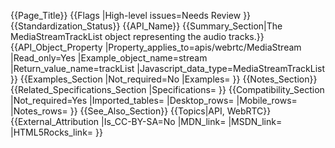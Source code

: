 {{Page_Title}}
{{Flags
|High-level issues=Needs Review
}}
{{Standardization_Status}}
{{API_Name}}
{{Summary_Section|The MediaStreamTrackList object representing the audio tracks.}}
{{API_Object_Property
|Property_applies_to=apis/webrtc/MediaStream
|Read_only=Yes
|Example_object_name=stream
|Return_value_name=trackList
|Javascript_data_type=MediaStreamTrackList
}}
{{Examples_Section
|Not_required=No
|Examples=
}}
{{Notes_Section}}
{{Related_Specifications_Section
|Specifications=
}}
{{Compatibility_Section
|Not_required=Yes
|Imported_tables=
|Desktop_rows=
|Mobile_rows=
|Notes_rows=
}}
{{See_Also_Section}}
{{Topics|API, WebRTC}}
{{External_Attribution
|Is_CC-BY-SA=No
|MDN_link=
|MSDN_link=
|HTML5Rocks_link=
}}